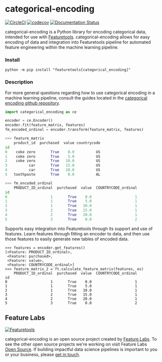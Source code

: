 # categorical-encoding

[![CircleCI](https://circleci.com/gh/FeatureLabs/categorical_encoding/tree/master.svg?style=shield)](https://circleci.com/gh/FeatureLabs/categorical_encoding/tree/master)
[![codecov](https://codecov.io/gh/FeatureLabs/categorical_encoding/branch/master/graph/badge.svg)](https://codecov.io/gh/FeatureLabs/categorical_encoding)
[![Documentation Status](https://readthedocs.org/projects/categorical_encoding/badge/?version=latest)](http://docs.compose.ml/en/latest/?badge=latest)

categorical-encoding is a Python library for encoding categorical data, intended for use with [Featuretools](https://github.com/Featuretools/featuretools). 
categorical-encoding allows for easy encoding of data and integration into Featuretools pipeline for automated feature engineering within the machine learning pipeline.

### Install
```shell
python -m pip install "featuretools[categorical_encoding]"
```

### Description
For more general questions regarding how to use categorical encoding in a machine learning pipeline, consult the guides located in the [categorical encoding github repository](https://github.com/FeatureLabs/categorical_encoding/tree/master/guides).

```py
import categorical_encoding as ce

encoder = ce.Encoder()
encoder.fit(feature_matrix, features)
fm_encoded_ordinal = encoder.transform(feature_matrix, features)
```
```py
>>> feature_matrix
    product_id  purchased  value countrycode
id                                          
0    coke zero       True    0.0          US
1    coke zero       True    5.0          US
2    coke zero       True   10.0          US
3          car       True   15.0          US
4          car       True   20.0          US
5   toothpaste       True    0.0          AL
```
```py
>>> fm_encoded_ordinal
    PRODUCT_ID_ordinal  purchased  value  COUNTRYCODE_ordinal
id                                                           
0                    1       True    0.0                    1
1                    1       True    5.0                    1
2                    1       True   10.0                    1
3                    2       True   15.0                    1
4                    2       True   20.0                    1
5                    3       True    0.0                    2
```
Supports easy integration into Featuretools through its support and use of features.
Learn features through fitting an encoder to data, and then use those features to easily generate new tables of encoded data.
```
>>> features = encoder.get_features()
[<Feature: PRODUCT_ID_ordinal>,
 <Feature: purchased>,
 <Feature: value>,
 <Feature: COUNTRYCODE_ordinal>]
>>> feature_matrix_2 = ft.calculate_feature_matrix(features, es)
    PRODUCT_ID_ordinal  purchased  value  COUNTRYCODE_ordinal
id                                                           
0                    1       True    0.0                    1
1                    1       True    5.0                    1
2                    1       True   10.0                    1
3                    2       True   15.0                    1
4                    2       True   20.0                    1
5                    3       True    0.0                    2
```

## Feature Labs
<a href="https://www.featurelabs.com/">
    <img src="http://www.featurelabs.com/wp-content/uploads/2017/12/logo.png" alt="Featuretools" />
</a>

categorical-encoding is an open source project created by [Feature Labs](https://www.featurelabs.com/). To see the other open source projects we're working on visit Feature Labs [Open Source](https://www.featurelabs.com/open). If building impactful data science pipelines is important to you or your business, please [get in touch](https://www.featurelabs.com/contact/).
